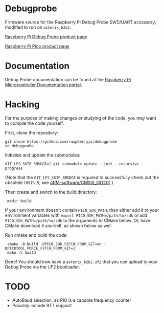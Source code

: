# Debugprobe

Firmware source for the Raspberry Pi Debug Probe SWD/UART accessory,
modified to run on `asterix_b2b2`.

[Raspberry Pi Debug Probe product page](https://www.raspberrypi.com/products/debug-probe/)

[Raspberry Pi Pico product page](https://www.raspberrypi.com/products/raspberry-pi-pico/)


# Documentation

Debug Probe documentation can be found at the [Raspberry Pi Microcontroller Documentation portal](https://www.raspberrypi.com/documentation/microcontrollers/debug-probe.html#about-the-debug-probe).

# Hacking

For the purpose of making changes or studying of the code, you may want to compile the code yourself.

First, clone the repository:
```
git clone https://github.com/raspberrypi/debugprobe
cd debugprobe
```
Initialize and update the submodules:
```
GIT_LFS_SKIP_SMUDGE=1 git submodule update --init --recursive --progress
```

(Note that the `GIT_LFS_SKIP_SMUDGE` is required to successfully check out the obsolete `CMSIS_5`; see [ARM-software/CMSIS_5#1201](https://github.com/ARM-software/CMSIS_5/issues/1201).)

Then create and switch to the build directory:
```
 mkdir build
```
If your environment doesn't contain `PICO_SDK_PATH`, then either add it to your environment variables with `export PICO_SDK_PATH=/path/to/sdk` or add `PICO_SDK_PATH=/path/to/sdk` to the arguments to CMake below. 
Or, have CMake download it yourself, as shown below as well.

Run cmake and build the code:
```
 cmake -B build -DPICO_SDK_FETCH_FROM_GIT=on -DPICOTOOL_FORCE_FETCH_FROM_GIT=1
 make -C build
```
Done! You should now have a `asterix_b2b2.uf2` that you can upload to your Debug Probe via the UF2 bootloader.

# TODO
- AutoBaud selection, as PIO is a capable frequency counter
- Possibly include RTT support
